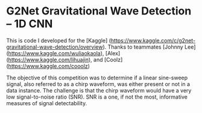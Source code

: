 # G2Net Gravitational Wave Detection – 1D CNN



This is code I developed for the [Kaggle] (https://www.kaggle.com/c/g2net-gravitational-wave-detection/overview). Thanks to teammates [Johnny Lee] (https://www.kaggle.com/wuliaokaola), [Alex] (https://www.kaggle.com/lihuajin), and [Coolz] (https://www.kaggle.com/cooolz)

The objective of this competition was to determine if a linear sine-sweep signal, also referred to as a chirp waveform, was either present or not in a data instance. The challenge is that the chirp waveform would have a very low signal-to-noise ratio (SNR). SNR is a one, if not the most, informative measures of signal detectability.
